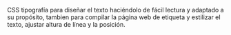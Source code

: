 CSS tipografía para diseñar el texto haciéndolo de fácil lectura y adaptado a su propósito, 
tambien para compilar la página web de etiqueta y estilizar el texto, ajustar altura de línea y la posición.

